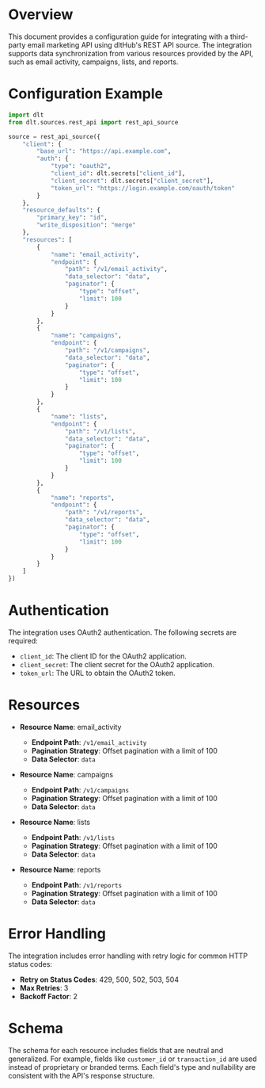 # Overview

This document provides a configuration guide for integrating with a third-party email marketing API using dltHub's REST API source. The integration supports data synchronization from various resources provided by the API, such as email activity, campaigns, lists, and reports.

# Configuration Example

```python
import dlt
from dlt.sources.rest_api import rest_api_source

source = rest_api_source({
    "client": {
        "base_url": "https://api.example.com",
        "auth": {
            "type": "oauth2",
            "client_id": dlt.secrets["client_id"],
            "client_secret": dlt.secrets["client_secret"],
            "token_url": "https://login.example.com/oauth/token"
        }
    },
    "resource_defaults": {
        "primary_key": "id",
        "write_disposition": "merge"
    },
    "resources": [
        {
            "name": "email_activity",
            "endpoint": {
                "path": "/v1/email_activity",
                "data_selector": "data",
                "paginator": {
                    "type": "offset",
                    "limit": 100
                }
            }
        },
        {
            "name": "campaigns",
            "endpoint": {
                "path": "/v1/campaigns",
                "data_selector": "data",
                "paginator": {
                    "type": "offset",
                    "limit": 100
                }
            }
        },
        {
            "name": "lists",
            "endpoint": {
                "path": "/v1/lists",
                "data_selector": "data",
                "paginator": {
                    "type": "offset",
                    "limit": 100
                }
            }
        },
        {
            "name": "reports",
            "endpoint": {
                "path": "/v1/reports",
                "data_selector": "data",
                "paginator": {
                    "type": "offset",
                    "limit": 100
                }
            }
        }
    ]
})
```

# Authentication

The integration uses OAuth2 authentication. The following secrets are required:

- `client_id`: The client ID for the OAuth2 application.
- `client_secret`: The client secret for the OAuth2 application.
- `token_url`: The URL to obtain the OAuth2 token.

# Resources

- **Resource Name**: email_activity
  - **Endpoint Path**: `/v1/email_activity`
  - **Pagination Strategy**: Offset pagination with a limit of 100
  - **Data Selector**: `data`

- **Resource Name**: campaigns
  - **Endpoint Path**: `/v1/campaigns`
  - **Pagination Strategy**: Offset pagination with a limit of 100
  - **Data Selector**: `data`

- **Resource Name**: lists
  - **Endpoint Path**: `/v1/lists`
  - **Pagination Strategy**: Offset pagination with a limit of 100
  - **Data Selector**: `data`

- **Resource Name**: reports
  - **Endpoint Path**: `/v1/reports`
  - **Pagination Strategy**: Offset pagination with a limit of 100
  - **Data Selector**: `data`

# Error Handling

The integration includes error handling with retry logic for common HTTP status codes:

- **Retry on Status Codes**: 429, 500, 502, 503, 504
- **Max Retries**: 3
- **Backoff Factor**: 2

# Schema

The schema for each resource includes fields that are neutral and generalized. For example, fields like `customer_id` or `transaction_id` are used instead of proprietary or branded terms. Each field's type and nullability are consistent with the API's response structure.